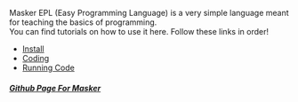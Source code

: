 Masker EPL (Easy Programming Language) is a very simple language meant for teaching the basics of programming.<br>
You can find tutorials on how to use it here. Follow these links in order!
- [Install](pages/install.md)
- [Coding](pages/coding.md)
- [Running Code](pages/running.md)<br>

##### [Github Page For Masker](https://github.com/stencylxd/masker)



